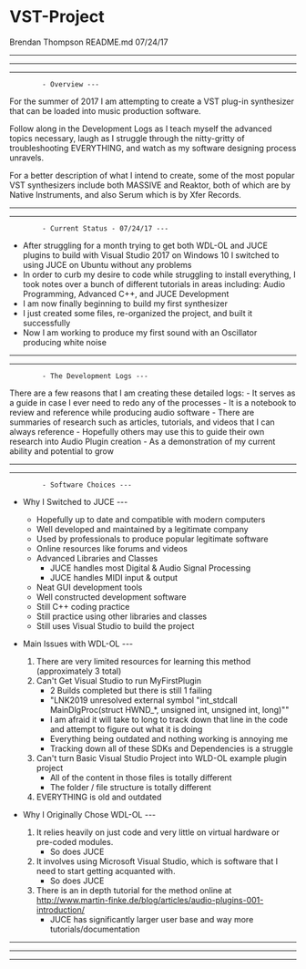 # VST-Project

Brendan Thompson
README.md
07/24/17

------------------------------------------------------------------------------
------------------------------------------------------------------------------
------------------------------------------------------------------------------

			- Overview ---
			
For the summer of 2017 I am attempting to create a VST plug-in synthesizer 
that can be loaded into music production software. 

Follow along in the Development Logs as I teach myself the advanced topics necessary, 
laugh as I struggle through the nitty-gritty of troubleshooting EVERYTHING, 
and watch as my software designing process unravels. 

For a better description of what I intend to create, some of the most popular 
VST synthesizers include both MASSIVE and Reaktor, both of which are by Native Instruments, 
and also Serum which is by Xfer Records.

------------------------------------------------------------------------------
------------------------------------------------------------------------------

			- Current Status - 07/24/17 ---
			
- After struggling for a month trying to get both WDL-OL and JUCE plugins to build with Visual Studio 2017 on Windows 10
	I switched to using JUCE on Ubuntu without any problems
- In order to curb my desire to code while struggling to install everything, I took notes over a bunch of different tutorials
	in areas including: Audio Programming, Advanced C++, and JUCE Development
- I am now finally beginning to build my first synthesizer
- I just created some files, re-organized the project, and built it successfully
- Now I am working to produce my first sound with an Oscillator producing white noise

------------------------------------------------------------------------------
------------------------------------------------------------------------------

			- The Development Logs ---
			
There are a few reasons that I am creating these detailed logs:
	- It serves as a guide in case I ever need to redo any of the processes
	- It is a notebook to review and reference while producing audio software
	- There are summaries of research such as articles, tutorials, and videos that I can always reference
	- Hopefully others may use this to guide their own research into Audio Plugin creation 
	- As a demonstration of my current ability and potential to grow

------------------------------------------------------------------------------
------------------------------------------------------------------------------	
		
			- Software Choices ---
			
- Why I Switched to JUCE ---
	- Hopefully up to date and compatible with modern computers
	- Well developed and maintained by a legitimate company
	- Used by professionals to produce popular legitimate software
	- Online resources like forums and videos
	- Advanced Libraries and Classes
		- JUCE handles most Digital & Audio Signal Processing
		- JUCE handles MIDI input & output
	- Neat GUI development tools
	- Well constructed development software
	- Still C++ coding practice
	- Still practice using other libraries and classes
	- Still uses Visual Studio to build the project

- Main Issues with WDL-OL ---
	1) There are very limited resources for learning this method (approximately 3 total)
	2) Can't Get Visual Studio to run MyFirstPlugin
		- 2 Builds completed but there is still 1 failing
		- "LNK2019 unresolved external symbol "int_stdcall MainDlgProc(struct HWND_*, unsigned int, unsigned int, long)""
		- I am afraid it will take to long to track down that line in the code and attempt to figure out what it is doing
		- Everything being outdated and nothing working is annoying me
		- Tracking down all of these SDKs and Dependencies is a struggle
	3) Can't turn Basic Visual Studio Project into WLD-OL example plugin project
		- All of the content in those files is totally different
		- The folder / file structure is totally different
	4) EVERYTHING is old and outdated
 
- Why I Originally Chose WDL-OL ---
	1) It relies heavily on just code and very little on virtual hardware or pre-coded modules.
		- So does JUCE
	2) It involves using Microsoft Visual Studio, which is software that I need to start getting acquanted with.
		- So does JUCE
	3) There is an in depth tutorial for the method online at http://www.martin-finke.de/blog/articles/audio-plugins-001-introduction/
		- JUCE has significantly larger user base and way more tutorials/documentation
		
------------------------------------------------------------------------------
------------------------------------------------------------------------------
------------------------------------------------------------------------------
